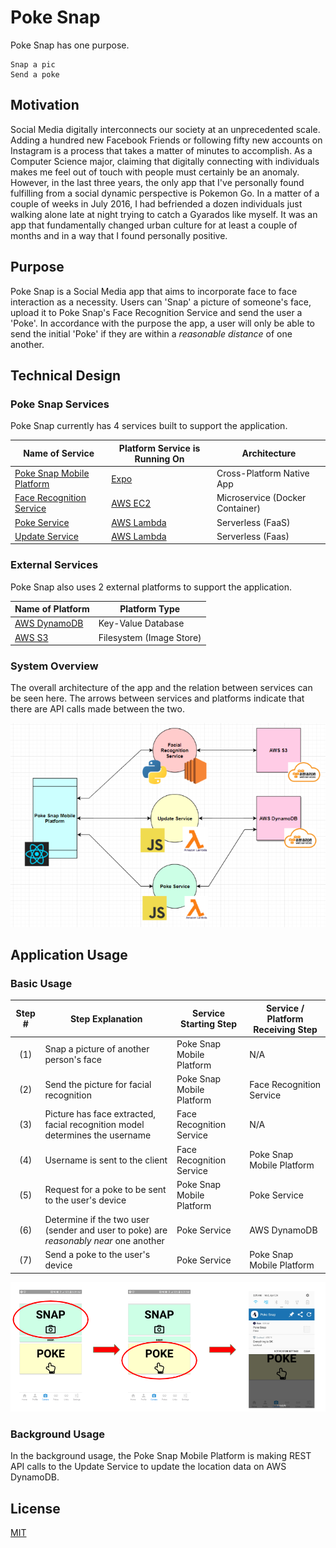 # Poke Snap

Poke Snap has one purpose.
```
Snap a pic
Send a poke
```

## Motivation

Social Media digitally interconnects our society at an unprecedented scale. Adding a hundred new Facebook Friends or following fifty new accounts on Instagram is a process that takes a matter of minutes to accomplish. As a Computer Science major, claiming that digitally connecting with individuals makes me feel out of touch with people must certainly be an anomaly. However, in the last three years, the only app that I've personally found fulfilling from a social dynamic perspective is Pokemon Go. In a matter of a couple of weeks in July 2016, I had befriended a dozen individuals just walking alone late at night trying to catch a Gyarados like myself. It was an app that fundamentally changed urban culture for at least a couple of months and in a way that I found personally positive.

## Purpose

Poke Snap is a Social Media app that aims to incorporate face to face interaction as a necessity. Users can 'Snap' a picture of someone's face, upload it to Poke Snap's Face Recognition Service and send the user a 'Poke'. In accordance with the purpose the app, a user will only be able to send the initial 'Poke' if they are within a *reasonable distance* of one another.

## Technical Design

### Poke Snap Services

Poke Snap currently has 4 services built to support the application.

| Name of Service | Platform Service is Running On | Architecture |
| --------------- | ------------------------------ | ------------ |
| [Poke Snap Mobile Platform](https://github.com/poke-snap/poke-snap) | [Expo](https://expo.io/) | Cross-Platform Native App |
| [Face Recognition Service](https://github.com/poke-snap/face-recognition-service) | [AWS EC2](https://aws.amazon.com/ec2/) | Microservice (Docker Container) |
| [Poke Service](https://github.com/poke-snap/poke-service) | [AWS Lambda](https://aws.amazon.com/lambda/) | Serverless (FaaS) |
| [Update Service](https://github.com/poke-snap/update-service) | [AWS Lambda](https://aws.amazon.com/lambda/) | Serverless (Faas) |

### External Services
Poke Snap also uses 2 external platforms to support the application.

| Name of Platform | Platform Type |
| ---------------- | ------------- |
| [AWS DynamoDB](https://aws.amazon.com/dynamodb/) | Key-Value Database |
| [AWS S3](https://aws.amazon.com/s3/) | Filesystem (Image Store) |


### System Overview

The overall architecture of the app and the relation between services can be seen here.
The arrows between services and platforms indicate that there are API calls made between the two.

![Poke Snap System Overview](/assets/poke_snap_design.png)

## Application Usage

### Basic Usage

| Step # | Step Explanation | Service Starting Step | Service / Platform Receiving Step |
| :----: | ---------------- | --------------------- | ------------------ |
(1) | Snap a picture of another person's face | Poke Snap Mobile Platform | N/A |
(2) | Send the picture for facial recognition | Poke Snap Mobile Platform | Face Recognition Service |
(3) | Picture has face extracted, facial recognition model determines the username | Face Recognition Service | N/A |
(4) | Username is sent to the client | Face Recognition Service | Poke Snap Mobile Platform |
(5) | Request for a poke to be sent to the user's device | Poke Snap Mobile Platform | Poke Service |
(6) | Determine if the two user (sender and user to poke) are *reasonably near* one another | Poke Service | AWS DynamoDB |
(7) | Send a poke to the user's device | Poke Service | Poke Snap Mobile Platform |

![Poke Snap Basic Usage](/assets/poke_snap_basic_usage.png)

### Background Usage

In the background usage, the Poke Snap Mobile Platform is making REST API calls to the Update Service to update the location data on AWS DynamoDB.


## License

[MIT](https://github.com/poke-snap/poke-snap.github.io/blob/master/LICENSE)

